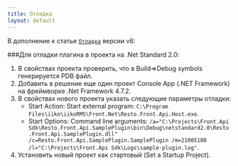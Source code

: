 ```yaml
---
title: Отладка
layout: default
---
```


В дополнение к статье [`Отладка`](https://iiko.github.io/front.api.doc/v6/ru/Debugging.html) версии v6: 

###Для отладки плагина в проекта на .Net Standard 2.0:
		
1.	В свойствах проекта проверить, что в Build=>Debug symbols генерируется PDB файл.
2.	Добавить в решение еще один проект Console App (.NET Framework) на фреймворке .Net Framework 4.7.2.
3.	В свойствах нового проекта указать следующие параметры отладки:
	- Start Action: Start external program: `C:\Program Files\iiko\iikoRMS\Front.Net\Resto.Front.Api.Host.exe`.
	- Start Options: Command line arguments: `/a="C:\Projects\Front.Api Sdk\Resto.Front.Api.SamplePlugin\bin\Debug\netstandard2.0\Resto.Front.Api.SamplePlugin.dll" /c=Resto.Front.Api.SamplePlugin.SamplePlugin /m=21005108 /l="C:\Projects\Front.Api Sdk\Logs\sample-plugin.log"`.
4.	Установить новый проект как стартовый (Set a Startup Project).

